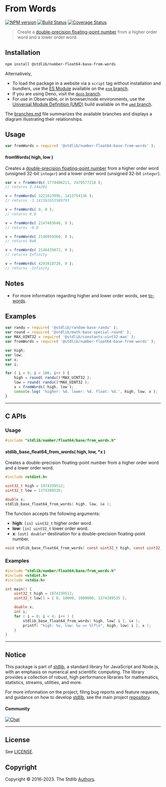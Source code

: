 <!--

@license Apache-2.0

Copyright (c) 2018 The Stdlib Authors.

Licensed under the Apache License, Version 2.0 (the "License");
you may not use this file except in compliance with the License.
You may obtain a copy of the License at

   http://www.apache.org/licenses/LICENSE-2.0

Unless required by applicable law or agreed to in writing, software
distributed under the License is distributed on an "AS IS" BASIS,
WITHOUT WARRANTIES OR CONDITIONS OF ANY KIND, either express or implied.
See the License for the specific language governing permissions and
limitations under the License.

-->

# From Words

[![NPM version][npm-image]][npm-url] [![Build Status][test-image]][test-url] [![Coverage Status][coverage-image]][coverage-url] <!-- [![dependencies][dependencies-image]][dependencies-url] -->

> Create a [double-precision floating-point number][ieee754] from a higher order word and a lower order word.

<section class="installation">

## Installation

```bash
npm install @stdlib/number-float64-base-from-words
```

Alternatively,

-   To load the package in a website via a `script` tag without installation and bundlers, use the [ES Module][es-module] available on the [`esm` branch][esm-url].
-   If you are using Deno, visit the [`deno` branch][deno-url].
-   For use in Observable, or in browser/node environments, use the [Universal Module Definition (UMD)][umd] build available on the [`umd` branch][umd-url].

The [branches.md][branches-url] file summarizes the available branches and displays a diagram illustrating their relationships.

</section>

<section class="usage">

## Usage

```javascript
var fromWords = require( '@stdlib/number-float64-base-from-words' );
```

#### fromWords( high, low )

Creates a [double-precision floating-point number][ieee754] from a higher order word (unsigned 32-bit `integer`) and a lower order word (unsigned 32-bit `integer`).

```javascript
var v = fromWords( 1774486211, 2479577218 );
// returns 3.14e201

v = fromWords( 3221823995, 1413754136 );
// returns -3.141592653589793

v = fromWords( 0, 0 );
// returns 0.0

v = fromWords( 2147483648, 0 );
// returns -0.0

v = fromWords( 2146959360, 0 );
// returns NaN

v = fromWords( 2146435072, 0 );
// returns Infinity

v = fromWords( 4293918720, 0 );
// returns -Infinity
```

</section>

<!-- /.usage -->

<section class="notes">

## Notes

-   For more information regarding higher and lower order words, see [to-words][@stdlib/number/float64/base/to-words].

</section>

<!-- /.notes -->

<section class="examples">

## Examples

<!-- eslint no-undef: "error" -->

```javascript
var randu = require( '@stdlib/random-base-randu' );
var round = require( '@stdlib/math-base-special-round' );
var MAX_UINT32 = require( '@stdlib/constants-uint32-max' );
var fromWords = require( '@stdlib/number-float64-base-from-words' );

var high;
var low;
var x;
var i;

for ( i = 0; i < 100; i++ ) {
    high = round( randu()*MAX_UINT32 );
    low = round( randu()*MAX_UINT32 );
    x = fromWords( high, low );
    console.log( 'higher: %d. lower: %d. float: %d.', high, low, x );
}
```

</section>

<!-- /.examples -->

<!-- C interface documentation. -->

* * *

<section class="c">

## C APIs

<!-- Section to include introductory text. Make sure to keep an empty line after the intro `section` element and another before the `/section` close. -->

<section class="intro">

</section>

<!-- /.intro -->

<!-- C usage documentation. -->

<section class="usage">

### Usage

```c
#include "stdlib/number/float64/base/from_words.h"
```

#### stdlib_base_float64_from_words( high, low, \*x )

Creates a double-precision floating-point number from a higher order word and a lower order word.

```c
#include <stdint.h>

uint32_t high = 1074339512;
uint32_t low = 1374389535;

double x;
stdlib_base_float64_from_words( high, low, &x );
```

The function accepts the following arguments:

-   **high**: `[in] uint32_t` higher order word.
-   **low**: `[in] uint32_t` lower order word.
-   **x**: `[out] double*` destination for a double-precision floating-point number.

```c
void stdlib_base_float64_from_words( const uint32_t high, const uint32_t low, double *x );
```

</section>

<!-- /.usage -->

<!-- C API usage notes. Make sure to keep an empty line after the `section` element and another before the `/section` close. -->

<section class="notes">

</section>

<!-- /.notes -->

<!-- C API usage examples. -->

<section class="examples">

### Examples

```c
#include "stdlib/number/float64/base/from_words.h"
#include <stdint.h>
#include <stdio.h>

int main() {
    uint32_t high = 1074339512;
    uint32_t low[] = { 0, 10000, 1000000, 1374389535 };

    double x;
    int i;
    for ( i = 0; i < 4; i++ ) {
        stdlib_base_float64_from_words( high, low[ i ], &x );
        printf( "high: %u, low: %u => %lf\n", high, low[ i ], x );
    }
}
```

</section>

<!-- /.examples -->

</section>

<!-- /.c -->

<!-- Section for related `stdlib` packages. Do not manually edit this section, as it is automatically populated. -->

<section class="related">

</section>

<!-- /.related -->

<!-- Section for all links. Make sure to keep an empty line after the `section` element and another before the `/section` close. -->


<section class="main-repo" >

* * *

## Notice

This package is part of [stdlib][stdlib], a standard library for JavaScript and Node.js, with an emphasis on numerical and scientific computing. The library provides a collection of robust, high performance libraries for mathematics, statistics, streams, utilities, and more.

For more information on the project, filing bug reports and feature requests, and guidance on how to develop [stdlib][stdlib], see the main project [repository][stdlib].

#### Community

[![Chat][chat-image]][chat-url]

---

## License

See [LICENSE][stdlib-license].


## Copyright

Copyright &copy; 2016-2023. The Stdlib [Authors][stdlib-authors].

</section>

<!-- /.stdlib -->

<!-- Section for all links. Make sure to keep an empty line after the `section` element and another before the `/section` close. -->

<section class="links">

[npm-image]: http://img.shields.io/npm/v/@stdlib/number-float64-base-from-words.svg
[npm-url]: https://npmjs.org/package/@stdlib/number-float64-base-from-words

[test-image]: https://github.com/stdlib-js/number-float64-base-from-words/actions/workflows/test.yml/badge.svg?branch=main
[test-url]: https://github.com/stdlib-js/number-float64-base-from-words/actions/workflows/test.yml?query=branch:main

[coverage-image]: https://img.shields.io/codecov/c/github/stdlib-js/number-float64-base-from-words/main.svg
[coverage-url]: https://codecov.io/github/stdlib-js/number-float64-base-from-words?branch=main

<!--

[dependencies-image]: https://img.shields.io/david/stdlib-js/number-float64-base-from-words.svg
[dependencies-url]: https://david-dm.org/stdlib-js/number-float64-base-from-words/main

-->

[chat-image]: https://img.shields.io/gitter/room/stdlib-js/stdlib.svg
[chat-url]: https://app.gitter.im/#/room/#stdlib-js_stdlib:gitter.im

[stdlib]: https://github.com/stdlib-js/stdlib

[stdlib-authors]: https://github.com/stdlib-js/stdlib/graphs/contributors

[umd]: https://github.com/umdjs/umd
[es-module]: https://developer.mozilla.org/en-US/docs/Web/JavaScript/Guide/Modules

[deno-url]: https://github.com/stdlib-js/number-float64-base-from-words/tree/deno
[umd-url]: https://github.com/stdlib-js/number-float64-base-from-words/tree/umd
[esm-url]: https://github.com/stdlib-js/number-float64-base-from-words/tree/esm
[branches-url]: https://github.com/stdlib-js/number-float64-base-from-words/blob/main/branches.md

[stdlib-license]: https://raw.githubusercontent.com/stdlib-js/number-float64-base-from-words/main/LICENSE

[ieee754]: https://en.wikipedia.org/wiki/IEEE_754-1985

[@stdlib/number/float64/base/to-words]: https://github.com/stdlib-js/number-float64-base-to-words

</section>

<!-- /.links -->

